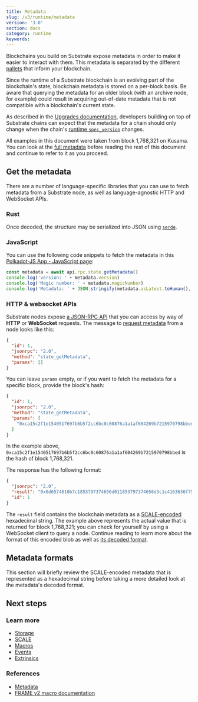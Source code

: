 ```yaml
---
title: Metadata
slug: /v3/runtime/metadata
version: '3.0'
section: docs
category: runtime
keywords:
---
```


Blockchains you build on Substrate expose metadata in order to make it easier to interact with them. This metadata is separated by the different [pallets](/v3/runtime/frame#pallets) that inform your blockchain.

Since the runtime of a Substrate blockchain is an evolving part of the blockchain's state,
blockchain metadata is stored on a per-block basis. Be aware that querying the metadata for an older block (with an archive node, for example) could result in acquiring out-of-date metadata that is not compatible with a blockchain's current state. 

As described in the [Upgrades documentation](/v3/runtime/upgrades), developers building on top of Substrate chains can expect that the metadata for a chain should only change when the chain's
[runtime `spec_version`](/rustdocs/latest/sp_version/struct.RuntimeVersion.html#structfield.spec_version) changes.

All examples in this document were taken from block 1,768,321 on Kusama. 
You can look at the [full metadata](https://gist.github.com/insipx/db5e49c0160b1f1bd421a3c34fefdf48) before reading the rest of this document and continue to refer to it as you proceed.

## Get the metadata

There are a number of language-specific libraries that you can use to fetch metadata from a
Substrate node, as well as language-agnostic HTTP and WebSocket APIs.

### Rust

Once decoded, the structure may be serialized into JSON using [`serde`](https://serde.rs/). 


### JavaScript

You can use the following code snippets to fetch the metadata in this
[Polkadot-JS App - JavaScript page](https://polkadot.js.org/apps/#/js):

```javascript
const metadata = await api.rpc.state.getMetadata()
console.log('version: ' + metadata.version)
console.log('Magic number: ' + metadata.magicNumber)
console.log('Metadata: ' + JSON.stringify(metadata.asLatest.toHuman(), null, 2))
```

### HTTP & websocket APIs

Substrate nodes expose [a JSON-RPC API](/rustdocs/latest/sc_rpc/index.html) that you can access by way of **HTTP** or **WebSocket** requests. 
The message to [request metadata](/rustdocs/latest/sc_rpc/state/struct.StateClient.html#method.metadata) from a node looks like this:

```json
{
  "id": 1,
  "jsonrpc": "2.0",
  "method": "state_getMetadata",
  "params": []
}
```

You can leave `params` empty, or if you want to fetch the metadata for a specific block, provide the block's hash:

```json
{
  "id": 1,
  "jsonrpc": "2.0",
  "method": "state_getMetadata",
  "params": [
    "0xca15c2f1e1540517697b6b5f2cc6bc0c60876a1a1af604269b7215970798bbed"
  ]
}
```

In the example above, `0xca15c2f1e1540517697b6b5f2cc6bc0c60876a1a1af604269b7215970798bbed` is the
hash of block 1,768,321.

The response has the following format:

```json
{
  "jsonrpc": "2.0",
  "result": "0x6d6574610b7c1853797374656d011853797374656d3c1c4163636f756e7401010230543a3a4163636f756e744964944163...",
  "id": 1
}
```

The `result` field contains the blockchain metadata as a [SCALE-encoded](/v3/advanced/scale-codec)
hexadecimal string. The example above represents the actual value that is returned for block
1,768,321; you can check for yourself by using a WebSocket client to query a node. Continue reading
to learn more about the format of this encoded blob as well as
[its decoded format](https://gist.githubusercontent.com/insipx/db5e49c0160b1f1bd421a3c34fefdf48/raw/2c33ff080bec84f0627610124c732deb30a0adc7/meta_block_1768321.json).

## Metadata formats

This section will briefly review the SCALE-encoded metadata that is represented as a hexadecimal
string before taking a more detailed look at the metadata's decoded format.


## Next steps

### Learn more

- [Storage](/v3/runtime/storage)
- [SCALE](/v3/advanced/scale-codec)
- [Macros](/v3/runtime/macros)
- [Events](/v3/runtime/events-and-errors)
- [Extrinsics](/v3/concepts/extrinsics)

### References

- [Metadata](/rustdocs/latest/frame_metadata/index.html)
- [FRAME v2 macro documentation](/rustdocs/latest/frame_support/attr.pallet.html)
